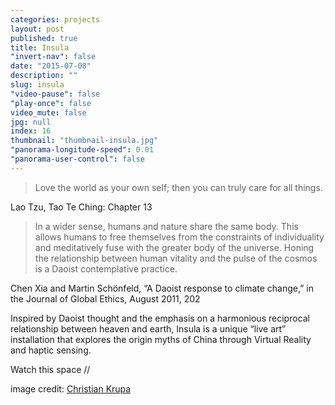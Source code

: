 ```yaml
---
categories: projects
layout: post
published: true
title: Insula
"invert-nav": false
date: "2015-07-08"
description: ""
slug: insula
"video-pause": false
"play-once": false
video_mute: false
jpg: null
index: 16
thumbnail: "thumbnail-insula.jpg"
"panorama-longitude-speed": 0.01
"panorama-user-control": false
---
```


> Love the world as your own self; then you can truly care for all things.

Lao Tzu, Tao Te Ching: Chapter 13

> In a wider sense, humans and nature share the same body. This allows humans to free themselves from the constraints of individuality and meditatively fuse with the greater body of the universe. Honing the relationship between human vitality and the pulse of the cosmos is a Daoist contemplative practice. 

Chen Xia and Martin Schönfeld, “A Daoist response to climate change,” in the Journal of Global Ethics, August 2011, 202

Inspired by Daoist thought and the emphasis on a harmonious reciprocal relationship between heaven and earth, Insula is a unique “live art” installation that explores the origin myths of China through Virtual Reality and haptic sensing. 

Watch this space //

image credit: [Christian Krupa](https://vimeo.com/127835459)




